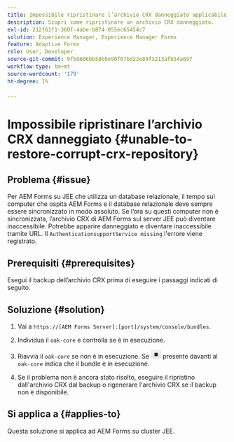 ```yaml
---
title: Impossibile ripristinare l’archivio CRX danneggiato applicabile al server cluster JEE
description: Scopri come ripristinare un archivio CRX danneggiato.
exl-id: 212f61f1-360f-4abe-b874-055ec65454c7
solution: Experience Manager, Experience Manager Forms
feature: Adaptive Forms
role: User, Developer
source-git-commit: 9f59606bb58b9e90f07bd22e89f3213afb54a697
workflow-type: tm+mt
source-wordcount: '179'
ht-degree: 1%

---
```


# Impossibile ripristinare l’archivio CRX danneggiato {#unable-to-restore-corrupt-crx-repository}

## Problema   {#issue}

Per AEM Forms su JEE che utilizza un database relazionale, il tempo sul computer che ospita AEM Forms e il database relazionale deve sempre essere sincronizzato in modo assoluto. Se l’ora su questi computer non è sincronizzata, l’archivio CRX di AEM Forms sul server JEE può diventare inaccessibile. Potrebbe apparire danneggiato e diventare inaccessibile tramite URL. Il `AuthenticationsupportService missing` l&#39;errore viene registrato.

## Prerequisiti {#prerequisites}

Esegui il backup dell’archivio CRX prima di eseguire i passaggi indicati di seguito.

## Soluzione {#solution}

1. Vai a  `https://[AEM Forms Server]:[port]/system/console/bundles`.

1. Individua il `oak-core` e controlla se è in esecuzione.

1. Riavvia il `oak-core` se non è in esecuzione. Se  ![Pulsante Pausa](/help/forms/using/assets/stop.png) presente davanti al `oak-core` indica che il bundle è in esecuzione.

1. Se il problema non è ancora stato risolto, eseguire il ripristino dall&#39;archivio CRX dal backup o rigenerare l&#39;archivio CRX se il backup non è disponibile.


## Si applica a {#applies-to}

Questa soluzione si applica ad AEM Forms su cluster JEE.
